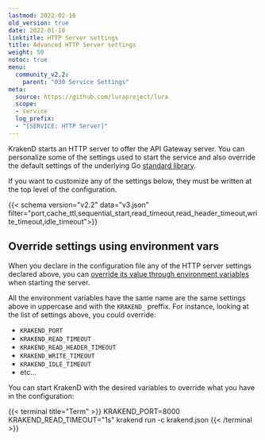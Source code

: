 ```yaml
---
lastmod: 2022-02-16
old_version: true
date: 2022-01-18
linktitle: HTTP Server settings
title: Advanced HTTP Server settings
weight: 50
notoc: true
menu:
  community_v2.2:
    parent: "030 Service Settings"
meta:
  source: https://github.com/luraproject/lura
  scope:
  - service
  log_prefix:
  - "[SERVICE: HTTP Server]"
---
```

KrakenD starts an HTTP server to offer the API Gateway server. You can personalize some of the settings used to start the service and also override the default settings of the underlying Go [standard library](https://pkg.go.dev/net/http#Server).

If you want to customize any of the settings below, they must be written at the top level of the configuration.

{{< schema version="v2.2" data="v3.json" filter="port,cache_ttl,sequential_start,read_timeout,read_header_timeout,write_timeout,idle_timeout">}}

## Override settings using environment vars
When you declare in the configuration file any of the HTTP server settings declared above, you can [override its value through environment variables](/docs/v2.2/configuration/environment-vars/) when starting the server.

All the environment variables have the same name are the same settings above in uppercase and with the `KRAKEND_` preffix. For instance, looking at the list of settings above, you could override:

- `KRAKEND_PORT`
- `KRAKEND_READ_TIMEOUT`
- `KRAKEND_READ_HEADER_TIMEOUT`
- `KRAKEND_WRITE_TIMEOUT`
- `KRAKEND_IDLE_TIMEOUT`
- etc...

You can start KrakenD with the desired variables to override what you have in the configuration:

{{< terminal title="Term" >}}
KRAKEND_PORT=8000 KRAKEND_READ_TIMEOUT="1s" krakend run -c krakend.json
{{< /terminal >}}
